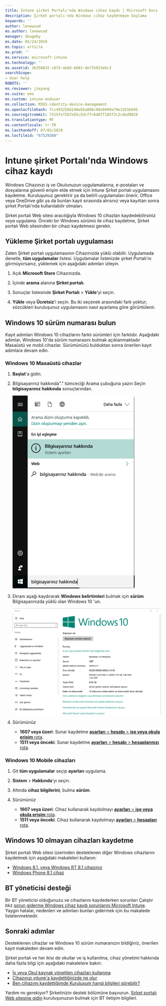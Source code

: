 ```yaml
---
title: Intune şirket Portalı'nda Windows cihaz kaydı | Microsoft Docs
description: Şirket portalı'nda Windows cihaz kaydetmeye başlama
keywords: ''
author: lenewsad
ms.author: lanewsad
manager: dougeby
ms.date: 05/24/2019
ms.topic: article
ms.prod: ''
ms.service: microsoft-intune
ms.technology: ''
ms.assetid: 36250832-c6fd-4e8d-b681-de735023ebc3
searchScope:
- User help
ROBOTS: ''
ms.reviewer: jieyang
ms.suite: ems
ms.custom: intune-enduser
ms.collection: M365-identity-device-management
ms.openlocfilehash: fcc493258d148e65a0dbc08a9499a79e1d31bb95
ms.sourcegitcommit: 7315fe72b7e55c5dcffc6d87f185f3c2cded9028
ms.translationtype: MT
ms.contentlocale: tr-TR
ms.lasthandoff: 07/02/2019
ms.locfileid: "67529380"
---
```

# <a name="windows-device-enrollment-in-intune-company-portal"></a>Intune şirket Portalı'nda Windows cihaz kaydı  

Windows Cihazınızı iş ve Okulunuzun uygulamalarına, e-postaları ve dosyalarına güvenli erişim elde etmek için Intune Şirket portalı uygulamasını kaydetme. Kuruluşunuz gerektirir ya da belirli uygulamaları önerir, Office veya OneDrive gibi ya da bunları kayıt sırasında alırsınız veya kayıttan sonra şirket Portalı'nda kullanılabilir olmaları.  

Şirket portalı Web sitesi aracılığıyla Windows 10 cihazları kaydedebilirsiniz *veya* uygulama. Önceki bir Windows sürümü ile cihaz kaydetme, Şirket portalı Web sitesinden bir cihazı kaydetmesi gerekir.  

## <a name="install-company-portal-app"></a>Yükleme Şirket portalı uygulaması  
Zaten Şirket portalı uygulamasının Cihazınızda yüklü olabilir. Uygulamada denetle, __tüm uygulamalar__ listesi.  Uygulamalar listenizde şirket Portalı'nı görmüyorsanız, yüklemek için aşağıdaki adımları izleyin.  

1. Açık **Microsoft Store** Cihazınızda.

2. İçinde **arama** alanına **Şirket portalı**.

3. Sonuçlar listesinde **Şirket Portalı** > **Yükle**’yi seçin.

4. **Yükle** veya **Ücretsiz**’i seçin. Bu iki seçenek arasındaki fark yoktur; sözcükleri kuruluşunuz uygulamasını nasıl ayarlama göre görüntülenir.  

## <a name="find-windows-10-version-number"></a>Windows 10 sürüm numarası bulun  
Kayıt adımları Windows 10 cihazlarını farklı sürümleri için farklıdır. Aşağıdaki adımlar, Windows 10'da sürüm numarasını bulmak açıklanmaktadır Masaüstü ve mobil cihazlar. Sürümünüzü bulduktan sonra önerilen kayıt adımlara devam edin.  

### <a name="windows-10-desktop-devices"></a>Windows 10 Masaüstü cihazlar  

1. **Başlat**'a gidin.

2. Bilgisayarınız hakkında"." tümceciği Arama çubuğuna yazın Seçin __bilgisayarınız hakkında__ sonuçlarından.  


   ![bilgisayarınız hakkında araması için arama ayarları](media/searching_for_about_your_pc.png)  

3. Ekranı aşağı kaydırarak **Windows belirtimleri** bulmak için **sürüm** Bilgisayarınızda yüklü olan Windows 10 'un.  


   ![Windows 10 Masaüstü Bilgisayarınız Hakkında](media/settings_about_pc.png)  

4. Sürümünüz  

    *  __1607 veya üzeri__: Sunar kaydetme [ **ayarları** > **hesabı** > **işe veya okula erişim** rota](enroll-windows-10-device.md#enroll-windows-10-version-1607-and-later-device).   
    * __1511 veya önceki__: Sunar kaydetme [ **ayarları** > **hesabı** > **hesaplarınızı** rota](enroll-windows-10-device.md#enroll-windows-10-version-1511-and-earlier-device).  

### <a name="windows-10-mobile-devices"></a>Windows 10 Mobile cihazları

1. Git __tüm uygulamalar__ seçip __ayarları__ uygulama.
2. __Sistem__ > __Hakkında__’yı seçin.
3. Altında __cihaz bilgilerini__, bulma __sürüm__.  
4. Sürümünüz  

    *  __1607 veya üzeri__: Cihaz kullanarak kaydolmayı [ **ayarları** > **işe veya okula erişim** rota](enroll-windows-10-device.md#enroll-windows-10-version-1607-and-later-device).   
    * __1511 veya önceki__: Cihaz kullanarak kaydolmayı [ **ayarları** > **hesapları** rota](enroll-windows-10-device.md#enroll-windows-10-version-1511-and-earlier-device).  

## <a name="enroll-non-windows-10-devices"></a>Windows 10 olmayan cihazları kaydetme  
Şirket portalı Web sitesi üzerinden desteklenen diğer Windows cihazlarını kaydetmek için aşağıdaki makaleleri kullanın:   
* [Windows 8.1. veya Windows RT 8.1 cihazınız](enroll-your-W81-or-rt81-windows.md)  
* [Windows Phone 8.1 cihaz](enroll-your-wp81-windows.md)    

## <a name="it-administrator-support"></a>BT yöneticisi desteği  
Bir BT yöneticisi olduğunuzu ve cihazlarını kaydederken sorunları Çalıştır bkz [sorun giderme Windows cihaz kaydı sorunlarını Microsoft Intune](https://support.microsoft.com/help/4469913). Yaygın hatalar, nedenleri ve adımları bunları gidermek için bu makalede listelenmektedir.  

## <a name="next-steps"></a>Sonraki adımlar  
Desteklenen cihazlar ve Windows 10 sürüm numaranızın bildiğiniz, önerilen kayıt makaleden devam edin.  
 
Şirket portalı ve her ikisi de okullar ve iş kullanılma, cihaz yönetimi hakkında daha fazla bilgi için aşağıdaki makalelere bakın:  
* [İş veya Okul kaynak yönetilen cihazları kullanma](use-managed-devices-to-get-work-done.md)  
* [Cihazınızı ıntune'a kaydettiğinizde ne olur](what-happens-if-you-install-the-company-portal-app-and-enroll-your-device-in-intune-windows.md)  
* [Ben cihazımı kaydettiğimde Kuruluşum hangi bilgileri görebilir?](what-info-can-your-company-see-when-you-enroll-your-device-in-intune.md)  

Yardım mı gerekiyor? Şirketinizin destek bölümüne başvurun. [Şirket portalı Web sitesine gidin](https://go.microsoft.com/fwlink/?linkid=2010980) kuruluşunuzun bulmak için BT iletişim bilgileri.  
